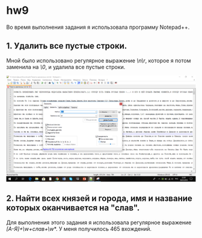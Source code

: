 # hw9
Во время выполнения задания я использовала программу Notepad++.
## 1. Удалить все пустые строки.
Мной было использовано регулярное выражение *\n\r*, которое я потом заменила на *\0*, и удалила все пустые строки. 

![](https://github.com/DashokRiazantseva98/hw9/blob/master/%D0%91%D0%B5%D0%B7%D1%8B%D0%BC%D1%8F%D0%BD%D0%BD%D1%8B%D0%B9%201.png)

## 2. Найти всех князей и города, имя и название которых оканчивается на "слав".

Для выполнения этого задания я использовала регулярное выражение *[А-Я]+\w+слав+\w**. У меня получилось 465 вхождений.

